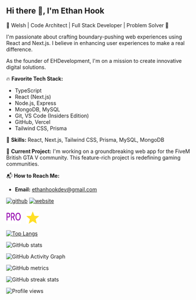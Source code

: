 ## Hi there 👋, I'm Ethan Hook

🏴󠁧󠁢󠁷󠁬󠁳󠁿 Welsh | Code Architect | Full Stack Developer | Problem Solver 🔧

I'm passionate about crafting boundary-pushing web experiences using React and Next.js. I believe in enhancing user experiences to make a real difference.

As the founder of EHDevelopment, I'm on a mission to create innovative digital solutions.

🔥 **Favorite Tech Stack:**
- TypeScript
- React (Next.js)
- Node.js, Express
- MongoDB, MySQL
- Git, VS Code (Insiders Edition)
- GitHub, Vercel
- Tailwind CSS, Prisma

🎯 **Skills:** React, Next.js, Tailwind CSS, Prisma, MySQL, MongoDB

🚀 **Current Project:**
I'm working on a groundbreaking web app for the FiveM British GTA V community. This feature-rich project is redefining gaming communities.

📬 **How to Reach Me:**
- **Email:** [ethanhookdev@gmail.com](mailto:ethanhookdev@gmail.com)


[<img src='https://cdn.jsdelivr.net/npm/simple-icons@3.0.1/icons/github.svg' alt='github' height='40'>](https://github.com/EthanHook2)  [<img src='https://cdn.jsdelivr.net/npm/simple-icons@3.0.1/icons/icloud.svg' alt='website' height='40'>](ehdevelopment.co.uk)  

<a href='https://github.com/pricing'><img src='https://raw.githubusercontent.com/acervenky/animated-github-badges/master/assets/pro.gif' width='40' height='40'></a> <a href='https://stars.github.com/'><img src='https://raw.githubusercontent.com/acervenky/animated-github-badges/master/assets/starbadge.gif' width='35' height='35'></a> 

[![Top Langs](https://github-readme-stats.vercel.app/api/top-langs/?username=EthanHook2)](https://github.com/anuraghazra/github-readme-stats)

![GitHub stats](https://github-readme-stats.vercel.app/api?username=EthanHook2&show_icons=true&count_private=true)  

![GitHub Activity Graph](https://activity-graph.herokuapp.com/graph?username=EthanHook2)  

![GitHub metrics](https://metrics.lecoq.io/EthanHook2)  

![GitHub streak stats](https://streak-stats.demolab.com/?user=EthanHook2)  

![Profile views](https://gpvc.arturio.dev/EthanHook2)  
